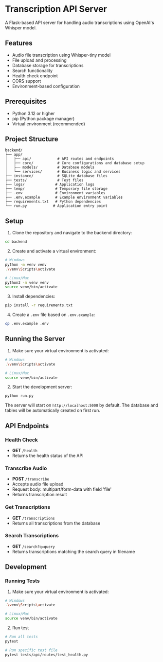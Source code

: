 # Transcription API Server

A Flask-based API server for handling audio transcriptions using OpenAI's Whisper model.

## Features

- Audio file transcription using Whisper-tiny model
- File upload and processing
- Database storage for transcriptions
- Search functionality
- Health check endpoint
- CORS support
- Environment-based configuration

## Prerequisites

- Python 3.12 or higher
- pip (Python package manager)
- Virtual environment (recommended)

## Project Structure

```
backend/
├── app/
│   ├── api/            # API routes and endpoints
│   ├── core/           # Core configurations and database setup
│   ├── models/         # Database models
│   └── services/       # Business logic and services
├── instance/           # SQLite database files
├── tests/              # Test files
├── logs/              # Application logs
├── temp/              # Temporary file storage
├── .env               # Environment variables
├── .env.example       # Example environment variables
├── requirements.txt   # Python dependencies
└── run.py            # Application entry point
```

## Setup

1. Clone the repository and navigate to the backend directory:
```bash
cd backend
```

2. Create and activate a virtual environment:
```bash
# Windows
python -m venv venv
.\venv\Scripts\activate

# Linux/Mac
python3 -m venv venv
source venv/bin/activate
```

3. Install dependencies:
```bash
pip install -r requirements.txt
```

4. Create a `.env` file based on `.env.example`:
```bash
cp .env.example .env
```

## Running the Server

1. Make sure your virtual environment is activated:
```bash
# Windows
.\venv\Scripts\activate

# Linux/Mac
source venv/bin/activate
```

2. Start the development server:
```bash
python run.py
```

The server will start on `http://localhost:5000` by default. The database and tables will be automatically created on first run.

## API Endpoints

### Health Check
- **GET** `/health`
- Returns the health status of the API

### Transcribe Audio
- **POST** `/transcribe`
- Accepts audio file upload
- Request body: multipart/form-data with field 'file'
- Returns transcription result

### Get Transcriptions
- **GET** `/transcriptions`
- Returns all transcriptions from the database

### Search Transcriptions
- **GET** `/search?q=query`
- Returns transcriptions matching the search query in filename

## Development

### Running Tests

1. Make sure your virtual environment is activated:
```bash
# Windows
.\venv\Scripts\activate

# Linux/Mac
source venv/bin/activate
```

2. Run test
```bash
# Run all tests
pytest

# Run specific test file
pytest tests/api/routes/test_health.py
```
